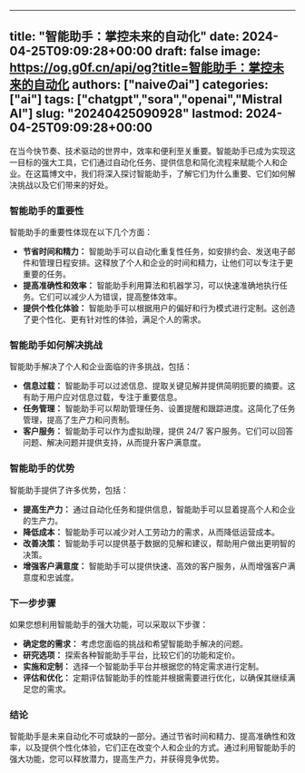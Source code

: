
---
title: "智能助手：掌控未来的自动化"
date: 2024-04-25T09:09:28+00:00
draft: false
image: https://og.g0f.cn/api/og?title=智能助手：掌控未来的自动化
authors: ["naiveのai"]
categories: ["ai"]
tags: ["chatgpt","sora","openai","Mistral AI"]
slug: "20240425090928"
lastmod: 2024-04-25T09:09:28+00:00
---
在当今快节奏、技术驱动的世界中，效率和便利至关重要。智能助手已成为实现这一目标的强大工具，它们通过自动化任务、提供信息和简化流程来赋能个人和企业。在这篇博文中，我们将深入探讨智能助手，了解它们为什么重要、它们如何解决挑战以及它们带来的好处。

### 智能助手的重要性

智能助手的重要性体现在以下几个方面：

* **节省时间和精力：** 智能助手可以自动化重复性任务，如安排约会、发送电子邮件和管理日程安排。这释放了个人和企业的时间和精力，让他们可以专注于更重要的任务。
* **提高准确性和效率：** 智能助手利用算法和机器学习，可以快速准确地执行任务。它们可以减少人为错误，提高整体效率。
* **提供个性化体验：** 智能助手可以根据用户的偏好和行为模式进行定制。这创造了更个性化、更有针对性的体验，满足个人的需求。

### 智能助手如何解决挑战

智能助手解决了个人和企业面临的许多挑战，包括：

* **信息过载：** 智能助手可以过滤信息、提取关键见解并提供简明扼要的摘要。这有助于用户应对信息过载，专注于重要信息。
* **任务管理：** 智能助手可以帮助管理任务、设置提醒和跟踪进度。这简化了任务管理，提高了生产力和问责制。
* **客户服务：** 智能助手可以作为虚拟助理，提供 24/7 客户服务。它们可以回答问题、解决问题并提供支持，从而提升客户满意度。

### 智能助手的优势

智能助手提供了许多优势，包括：

* **提高生产力：** 通过自动化任务和提供信息，智能助手可以显着提高个人和企业的生产力。
* **降低成本：** 智能助手可以减少对人工劳动力的需求，从而降低运营成本。
* **改善决策：** 智能助手可以提供基于数据的见解和建议，帮助用户做出更明智的决策。
* **增强客户满意度：** 智能助手可以提供快速、高效的客户服务，从而增强客户满意度和忠诚度。

### 下一步步骤

如果您想利用智能助手的强大功能，可以采取以下步骤：

* **确定您的需求：** 考虑您面临的挑战和希望智能助手解决的问题。
* **研究选项：** 探索各种智能助手平台，比较它们的功能和定价。
* **实施和定制：** 选择一个智能助手平台并根据您的特定需求进行定制。
* **评估和优化：** 定期评估智能助手的性能并根据需要进行优化，以确保其继续满足您的需求。

### 结论

智能助手是未来自动化不可或缺的一部分。通过节省时间和精力、提高准确性和效率，以及提供个性化体验，它们正在改变个人和企业的方式。通过利用智能助手的强大功能，您可以释放潜力，提高生产力，并获得竞争优势。